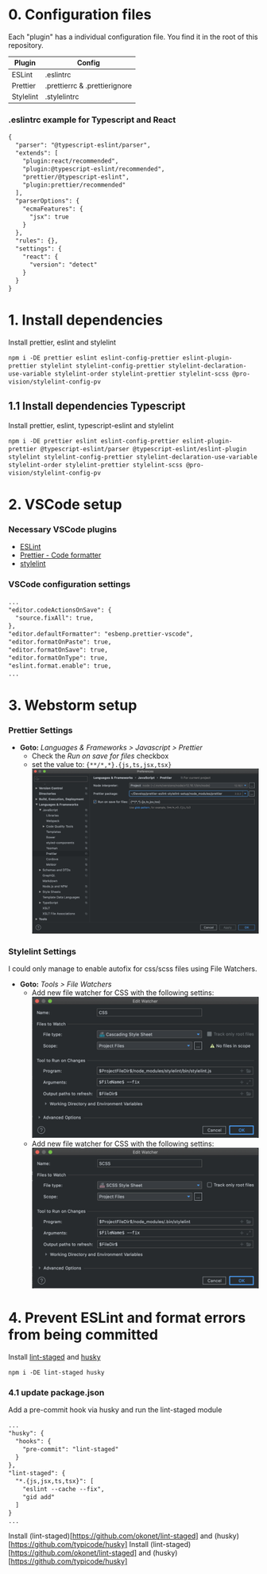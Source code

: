 # 0. Configuration files

Each "plugin" has a individual configuration file. You find it in the root of this repository.

| Plugin    | Config                        |
| --------- | ----------------------------- |
| ESLint    | .eslintrc                     |
| Prettier  | .prettierrc & .prettierignore |
| Stylelint | .stylelintrc                  |

### .eslintrc example for Typescript and React
```
{
  "parser": "@typescript-eslint/parser",
  "extends": [
    "plugin:react/recommended",
    "plugin:@typescript-eslint/recommended",
    "prettier/@typescript-eslint",
    "plugin:prettier/recommended"
  ],
  "parserOptions": {
    "ecmaFeatures": {
      "jsx": true
    }
  },
  "rules": {},
  "settings": {
    "react": {
      "version": "detect"
    }
  }
}
```

# 1. Install dependencies

Install prettier, eslint and stylelint

```
npm i -DE prettier eslint eslint-config-prettier eslint-plugin-prettier stylelint stylelint-config-prettier stylelint-declaration-use-variable stylelint-order stylelint-prettier stylelint-scss @pro-vision/stylelint-config-pv
```

## 1.1 Install dependencies Typescript

Install prettier, eslint, typescript-eslint and stylelint 

```
npm i -DE prettier eslint eslint-config-prettier eslint-plugin-prettier @typescript-eslint/parser @typescript-eslint/eslint-plugin stylelint stylelint-config-prettier stylelint-declaration-use-variable stylelint-order stylelint-prettier stylelint-scss @pro-vision/stylelint-config-pv
```

# 2. VSCode setup

### Necessary VSCode plugins

- [ESLint](https://marketplace.visualstudio.com/items?itemName=dbaeumer.vscode-eslint)
- [Prettier - Code formatter](https://marketplace.visualstudio.com/items?itemName=esbenp.prettier-vscode)
- [stylelint](https://marketplace.visualstudio.com/items?itemName=stylelint.vscode-stylelint)

### VSCode configuration settings

```
...
"editor.codeActionsOnSave": {
  "source.fixAll": true,
},
"editor.defaultFormatter": "esbenp.prettier-vscode",
"editor.formatOnPaste": true,
"editor.formatOnSave": true,
"editor.formatOnType": true,
"eslint.format.enable": true,
...
```

# 3. Webstorm setup

### Prettier Settings

- **Goto:** _Languages & Frameworks > Javascript > Prettier_
  - Check the _Run on save for files_ checkbox
  - set the value to: `{**/*,*}.{js,ts,jsx,tsx}`
    ![Prettier config](__meta__/Prettier-Config.png)

### Stylelint Settings

I could only manage to enable autofix for css/scss files using File Watchers.

- **Goto:** _Tools > File Watchers_
  - Add new file watcher for CSS with the following settins:
    ![CSS File Watcher](__meta__/File-Watcher-CSS.png)
  - Add new file watcher for CSS with the following settins:
    ![SCSS File Watcher](__meta__/File-Watcher-SCSS.png)

# 4. Prevent ESLint and format errors from being committed

Install [lint-staged](https://github.com/okonet/lint-staged) and [husky](https://github.com/typicode/husky)

```
npm i -DE lint-staged husky
```

### 4.1 update package.json

Add a pre-commit hook via husky and run the lint-staged module

```
...
"husky": {
  "hooks": {
    "pre-commit": "lint-staged"
  }
},
"lint-staged": {
  "*.{js,jsx,ts,tsx}": [
    "eslint --cache --fix",
    "gid add"
  ]
}
...
```

Install (lint-staged)[https://github.com/okonet/lint-staged] and (husky)[https://github.com/typicode/husky]
Install (lint-staged)[https://github.com/okonet/lint-staged] and (husky)[https://github.com/typicode/husky]
